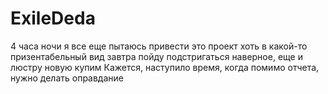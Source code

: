 # ExileDeda
4 часа ночи
я все еще пытаюсь привести это проект хоть в какой-то призентабельный вид
завтра пойду подстригаться 
наверное, еще и люстру новую купим
Кажется, наступило время, когда помимо отчета, нужно делать оправдание
